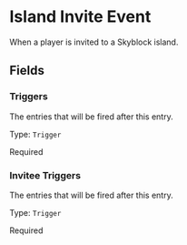 # Island Invite Event

When a player is invited to a Skyblock island.

## Fields


### Triggers
The entries that will be fired after this entry.

Type: `Trigger`

Required

### Invitee Triggers
The entries that will be fired after this entry.

Type: `Trigger`

Required
